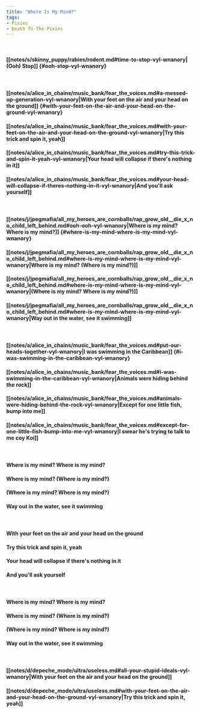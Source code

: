 ```yaml
---
title: "Where Is My Mind?"
tags:
- Pixies
- Death To The Pixies
---
```

&nbsp;
#### [[notes/s/skinny_puppy/rabies/rodent.md#time-to-stop-vyl-wnanory|(Ooh) Stop]] {#ooh-stop-vyl-wnanory}
&nbsp;
#### [[notes/a/alice_in_chains/music_bank/fear_the_voices.md#a-messed-up-generation-vyl-wnanory|With your feet on the air and your head on the ground]] {#with-your-feet-on-the-air-and-your-head-on-the-ground-vyl-wnanory}
#### [[notes/a/alice_in_chains/music_bank/fear_the_voices.md#with-your-feet-on-the-air-and-your-head-on-the-ground-vyl-wnanory|Try this trick and spin it, yeah]]
#### [[notes/a/alice_in_chains/music_bank/fear_the_voices.md#try-this-trick-and-spin-it-yeah-vyl-wnanory|Your head will collapse if there's nothing in it]]
#### [[notes/a/alice_in_chains/music_bank/fear_the_voices.md#your-head-will-collapse-if-theres-nothing-in-it-vyl-wnanory|And you'll ask yourself]]
&nbsp;
#### [[notes/j/jpegmafia/all_my_heroes_are_cornballs/rap_grow_old__die_x_no_child_left_behind.md#ooh-ooh-vyl-wnanory|Where is my mind? Where is my mind?]] {#where-is-my-mind-where-is-my-mind-vyl-wnanory}
#### [[notes/j/jpegmafia/all_my_heroes_are_cornballs/rap_grow_old__die_x_no_child_left_behind.md#where-is-my-mind-where-is-my-mind-vyl-wnanory|Where is my mind? (Where is my mind?)]]
#### [[notes/j/jpegmafia/all_my_heroes_are_cornballs/rap_grow_old__die_x_no_child_left_behind.md#where-is-my-mind-where-is-my-mind-vyl-wnanory|(Where is my mind? Where is my mind?)]]
#### [[notes/j/jpegmafia/all_my_heroes_are_cornballs/rap_grow_old__die_x_no_child_left_behind.md#where-is-my-mind-where-is-my-mind-vyl-wnanory|Way out in the water, see it swimming]]
&nbsp;
#### [[notes/a/alice_in_chains/music_bank/fear_the_voices.md#put-our-heads-together-vyl-wnanory|I was swimming in the Caribbean]] {#i-was-swimming-in-the-caribbean-vyl-wnanory}
#### [[notes/a/alice_in_chains/music_bank/fear_the_voices.md#i-was-swimming-in-the-caribbean-vyl-wnanory|Animals were hiding behind the rock]]
#### [[notes/a/alice_in_chains/music_bank/fear_the_voices.md#animals-were-hiding-behind-the-rock-vyl-wnanory|Except for one little fish, bump into me]]
#### [[notes/a/alice_in_chains/music_bank/fear_the_voices.md#except-for-one-little-fish-bump-into-me-vyl-wnanory|I swear he's trying to talk to me coy Koi]]
&nbsp;
#### Where is my mind? Where is my mind?
#### Where is my mind? (Where is my mind?)
#### (Where is my mind? Where is my mind?)
#### Way out in the water, see it swimming
&nbsp;
#### With your feet on the air and your head on the ground
#### Try this trick and spin it, yeah
#### Your head will collapse if there's nothing in it
#### And you'll ask yourself
&nbsp;
#### Where is my mind? Where is my mind?
#### Where is my mind? (Where is my mind?)
#### (Where is my mind? Where is my mind?)
#### Way out in the water, see it swimming
&nbsp;
#### [[notes/d/depeche_mode/ultra/useless.md#all-your-stupid-ideals-vyl-wnanory|With your feet on the air and your head on the ground]]
#### [[notes/d/depeche_mode/ultra/useless.md#with-your-feet-on-the-air-and-your-head-on-the-ground-vyl-wnanory|Try this trick and spin it, yeah]]
